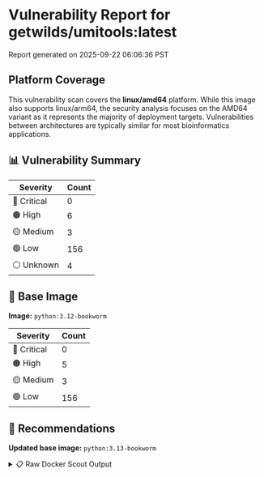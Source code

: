 # Vulnerability Report for getwilds/umitools:latest

Report generated on 2025-09-22 06:06:36 PST

## Platform Coverage

This vulnerability scan covers the **linux/amd64** platform. While this image also supports linux/arm64, the security analysis focuses on the AMD64 variant as it represents the majority of deployment targets. Vulnerabilities between architectures are typically similar for most bioinformatics applications.

## 📊 Vulnerability Summary

| Severity | Count |
|----------|-------|
| 🔴 Critical | 0 |
| 🟠 High | 6 |
| 🟡 Medium | 3 |
| 🟢 Low | 156 |
| ⚪ Unknown | 4 |

## 🐳 Base Image

**Image:** `python:3.12-bookworm`

| Severity | Count |
|----------|-------|
| 🔴 Critical | 0 |
| 🟠 High | 5 |
| 🟡 Medium | 3 |
| 🟢 Low | 156 |

## 🔄 Recommendations

**Updated base image:** `python:3.13-bookworm`

<details>
<summary>📋 Raw Docker Scout Output</summary>

```text
Target             │  getwilds/umitools:latest  │    0C     6H     3M   156L     4?   
    digest           │  06854ebcdc2e                      │                                     
  Base image         │  python:3.12-bookworm              │    0C     5H     3M   156L     4?   
  Updated base image │  python:3.13-bookworm              │    0C     5H     3M   156L     4?   
                     │                                    │                                     

What's next:
    View vulnerabilities → docker scout cves getwilds/umitools:latest
    View base image update recommendations → docker scout recommendations getwilds/umitools:latest
    Include policy results in your quickview by supplying an organization → docker scout quickview getwilds/umitools:latest --org <organization>
```
</details>

